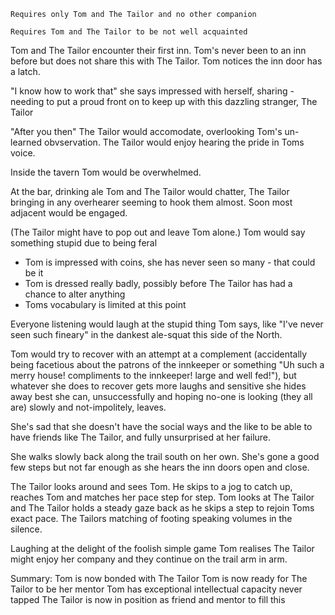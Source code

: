 `Requires only Tom and The Tailor and no other companion`

`Requires Tom and The Tailor to be not well acquainted`

Tom and The Tailor encounter their first inn. Tom's never been to an inn before but does not share this with The Tailor. Tom notices the inn door has a latch. 

"I know how to work that" she says impressed with herself, sharing - needing to put a proud front on to keep up with this dazzling stranger, The Tailor

"After you then" The Tailor would accomodate, overlooking Tom's un-learned obvservation. The Tailor would enjoy hearing the pride in Toms voice.

Inside the tavern Tom would be overwhelmed.

At the bar, drinking ale Tom and The Tailor would chatter, The Tailor bringing in any overhearer seeming to hook them almost. Soon most adjacent would be engaged. 

(The Tailor might have to pop out and leave Tom alone.) Tom would say something stupid due to being feral
- Tom is impressed with coins, she has never seen so many - that could be it
- Tom is dressed really badly, possibly before The Tailor has had a chance to alter anything
- Toms vocabulary is limited at this point

Everyone listening would laugh at the stupid thing Tom says, like "I've never seen such fineary" in the dankest ale-squat this side of the North.

Tom would try to recover with an attempt at a complement (accidentally being facetious about the patrons of the innkeeper or something "Uh such a merry house! compliments to the innkeeper! large and well fed!"), but whatever she does to recover gets more laughs and sensitive she hides away best she can, unsuccessfully and hoping no-one is looking (they all are) slowly and not-impolitely, leaves. 

She's sad that she doesn't have the social ways and the like to be able to have friends like The Tailor, and fully unsurprised at her failure. 

She walks slowly back along the trail south on her own. She's gone a good few steps but not far enough as she hears the inn doors open and close. 

The Tailor looks around and sees Tom. He skips to a jog to catch up, reaches Tom and matches her pace step for step. Tom looks at The Tailor and The Tailor holds a steady gaze back as he skips a step to rejoin Toms exact pace. The Tailors matching of footing speaking volumes in the silence. 

Laughing at the delight of the foolish simple game Tom realises The Tailor might enjoy her company and they continue on the trail arm in arm.

Summary:
Tom is now bonded with The Tailor
Tom is now ready for The Tailor to be her mentor
Tom has exceptional intellectual capacity never tapped
The Tailor is now in position as friend and mentor to fill this
